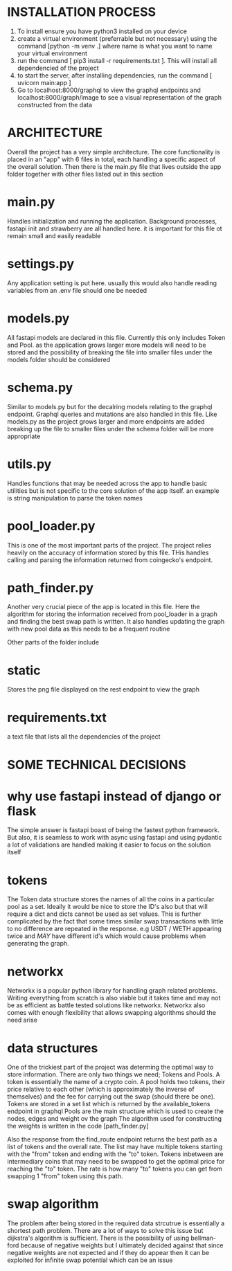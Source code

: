 # INSTALLATION PROCESS #

1. To install ensure you have python3 installed on your device
2. create a virtual environment (preferrable but not necessary) using the command [python -m venv .<venv>] where name is what you want to name your virtual environment
3. run the command [ pip3 install -r requirements.txt ]. This will install all dependencied of the project
4. to start the server, after installing dependencies, run the command [ uvicorn main:app ]
5. Go to localhost:8000/graphql to view the graphql endpoints and localhost:8000/graph/image to see a visual representation of the graph constructed from the data

# ARCHITECTURE #
Overall the project has a very simple architecture. The core functionality is placed in an "app" with 6 files in total, each handling a specific aspect of the overall solution. Then there is the main.py file that lives outside the app folder together with other files listed out in this section

# main.py
Handles initialization and running the application. Background processes, fastapi init and strawberry  are all handled here. it is important for this file ot remain small and easily readable

# settings.py
Any application setting is put here. usually this would also handle reading variables from an .env file should one be needed

# models.py
All fastapi models are declared in this file. Currently this only includes Token and Pool. as the application grows larger more models will need to be stored and the possibility of breaking the file into smaller files under the models folder should be considered

# schema.py
Similar to models.py but for the decalring models relating to the graphql endpoint. Graphql queries and mutations are also handled in this file. Like models.py as the project grows larger and more endpoints are added breaking up the file to smaller files under the schema folder will be more appropriate

# utils.py
Handles functions that may be needed across the app to handle basic utilities but is not specific to the core solution of the app itself. an example is string manipulation to parse the token names

# pool_loader.py
This is one of the most important parts of the project. The project relies heavily on the accuracy of information stored by this file. THis handles calling and parsing the information returned from coingecko's endpoint. 

# path_finder.py
Another very crucial piece of the app is located in this file. Here the algorithm for storing the information received from pool_loader in a graph and finding the best swap path is written. It also handles updating the graph with new pool data as this needs to be a frequent routine

Other parts of the folder include
# static
Stores the png file displayed on the rest endpoint to view the graph

# requirements.txt
a text file that lists all the dependencies of the project


# SOME TECHNICAL DECISIONS
# why use fastapi instead of django or flask
The simple answer is fastapi boast of being the fastest python framework. But also, it is seamless to work with async using fastapi and using pydantic a lot of validations are handled making it easier to focus on the solution itself

# tokens
The Token data structure stores the names of all the coins in a particular pool as a set. Ideally it would be nice to store the ID's also but that will require a dict and dicts cannot be used as set values. This is further complicated by the fact that some times similar swap transactions with little to no difference are repeated in the response. e.g USDT / WETH appearing twice and *MAY* have different id's which would cause problems when generating the graph.

# networkx
Networkx is a popular python library for handling graph related problems. Writing everything from scratch is also viable but it takes time and may not be as efficient as battle tested solutions like networkx. Networkx also comes with enough flexibility that allows swapping algorithms should the need arise

# data structures
One of the trickiest part of the project was determing the optimal way to store information. There are only two things we need; Tokens and Pools. A token is essentially the name of a crypto coin. A pool holds two tokens, their price relative to each other (which is approximately the inverse of themselves) and the fee for carrying out the swap (should there be one).
Tokens are stored in a set list which is returned by the available_tokens endpoint in graphql
Pools are the main structure which is used to create the nodes, edges and weight ov the graph
The algorithm used for constructing the weights is written in the code [path_finder.py]

Also the response from the find_route endpoint returns the best path as a list of tokens and the overall rate. The list may have multiple tokens starting with the "from" token and ending with the "to" token. Tokens inbetween are intermediary coins that may need to be swapped to get the optimal price for reaching the "to" token. The rate is how many "to" tokens you can get from swapping 1 "from" token using this path.

# swap algorithm
The problem after being stored in the required data strcutrue is essentially a shortest path problem. There are a lot of ways to solve this issue but dijkstra's algorithm is sufficient. There is the possibility of using bellman-ford because of negative weights but I ultimately decided against that since negative weights are not expected and if they do appear then it can be exploited for infinite swap potential which can be an issue
